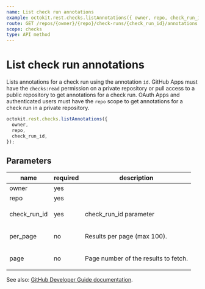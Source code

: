 ```yaml
---
name: List check run annotations
example: octokit.rest.checks.listAnnotations({ owner, repo, check_run_id })
route: GET /repos/{owner}/{repo}/check-runs/{check_run_id}/annotations
scope: checks
type: API method
---
```


# List check run annotations

Lists annotations for a check run using the annotation `id`. GitHub Apps must have the `checks:read` permission on a private repository or pull access to a public repository to get annotations for a check run. OAuth Apps and authenticated users must have the `repo` scope to get annotations for a check run in a private repository.

```js
octokit.rest.checks.listAnnotations({
  owner,
  repo,
  check_run_id,
});
```

## Parameters

<table>
  <thead>
    <tr>
      <th>name</th>
      <th>required</th>
      <th>description</th>
    </tr>
  </thead>
  <tbody>
    <tr><td>owner</td><td>yes</td><td>

</td></tr>
<tr><td>repo</td><td>yes</td><td>

</td></tr>
<tr><td>check_run_id</td><td>yes</td><td>

check_run_id parameter

</td></tr>
<tr><td>per_page</td><td>no</td><td>

Results per page (max 100).

</td></tr>
<tr><td>page</td><td>no</td><td>

Page number of the results to fetch.

</td></tr>
  </tbody>
</table>

See also: [GitHub Developer Guide documentation](https://docs.github.com/rest/reference/checks#list-check-run-annotations).
